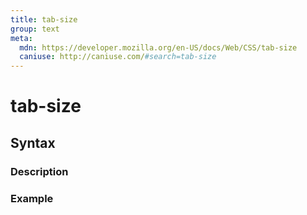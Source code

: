 ```yaml
---
title: tab-size
group: text
meta:
  mdn: https://developer.mozilla.org/en-US/docs/Web/CSS/tab-size
  caniuse: http://caniuse.com/#search=tab-size
---
```


# tab-size
<!--- Introduction for tab-size, keep it brief and set the overall context -->

## Syntax
<!--- Introduce the various syntax for tab-size -->

### Description
<!--- For each major section of syntax, provide a description explaining its usage further -->

### Example
<!--- Provide code examples for the syntax block you're currently describing -->